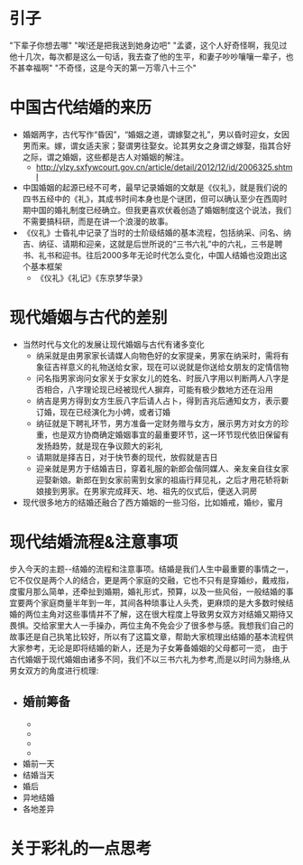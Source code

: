 # 引子
"下辈子你想去哪"
"唉!还是把我送到她身边吧"
"孟婆，这个人好奇怪啊，我见过他十几次，每次都是这么一句话，我去查了他的生平，和妻子吵吵嚷嚷一辈子，也不甚幸福啊"
"不奇怪，这是今天的第一万零八十三个"
# 中国古代结婚的来历
+ 婚姻两字，古代写作“昏因”，“婚姻之道，谓嫁娶之礼”，男以昏时迎女，女因男而来。嫁，谓女适夫家；娶谓男往娶女。论其男女之身谓之嫁娶，指其合好之际，谓之婚姻，这些都是古人对婚姻的解注。
    - http://ylzy.sxfywcourt.gov.cn/article/detail/2012/12/id/2006325.shtml
+ 中国婚姻的起源已经不可考，最早记录婚姻的文献是《仪礼》，就是我们说的四书五经中的《礼》，其成书时间本身也是个谜团，但可以确认至少在西周时期中国的婚礼制度已经确立。但我更喜欢伏羲创造了婚姻制度这个说法，我们不需要搞科研，而是在讲一个浪漫的故事。
+ 《仪礼》士昏礼中记录了当时的士阶级结婚的基本流程，包括纳采、问名、纳吉、纳征、请期和迎亲，这就是后世所说的“三书六礼”中的六礼，三书是聘书、礼书和迎书。往后2000多年无论时代怎么变化，中国人结婚也没跑出这个基本框架
    - 《仪礼》《礼记》《东京梦华录》

# 现代婚姻与古代的差别
+ 当然时代与文化的发展让现代婚姻与古代有诸多变化
    - 纳采就是由男家家长请媒人向物色好的女家提亲，男家在纳采时，需将有象征吉祥意义的礼物送给女家，现在可以说就是你送给女朋友的定情信物
    - 问名指男家询问女家关于女家女儿的姓名、时辰八字用以判断两人八字是否相合，八字理论现已经被现代人摒弃，可能有极少数地方还在沿用
    - 纳吉是男方得到女方生辰八字后请人占卜，得到吉兆后通知女方，表示要订婚，现在已经演化为小娉，或者订婚
    - 纳征就是下聘礼环节，男方准备一定财务赠与女方，展示男方对女方的珍重，也是双方协商确定婚姻事宜的最重要环节，这一环节现代依旧保留有发扬趋势，就是现在争议颇大的彩礼
    - 请期就是择吉日，对于快节奏的现代，放假就是吉日
    - 迎亲就是男方于结婚吉日，穿着礼服的新郎会偕同媒人、亲友亲自往女家迎娶新娘。新郎在到女家前需到女家的祖庙行拜见礼，之后才用花轿将新娘接到男家。在男家完成拜天、地、祖先的仪式后，便送入洞房
+ 现代很多地方的结婚还融合了西方婚姻的一些习俗，比如婚戒，婚纱，蜜月

# 现代结婚流程&注意事项
步入今天的主题--结婚的流程和注意事项。结婚是我们人生中最重要的事情之一，它不仅仅是两个人的结合，更是两个家庭的交融，它也不只有是穿婚纱，戴戒指，度蜜月那么简单，还牵扯到婚期，婚礼形式，预算，以及一些风俗，一般结婚的事宜要两个家庭商量半年到一年，其间各种琐事让人头秃，更麻烦的是大多数时候结婚的两位主角对这些事情并不了解，这在很大程度上导致男女双方对结婚又期待又畏惧。交给家里大人一手操办，两位主角不免会少了很多参与感。我想我们自己的故事还是自己执笔比较好，所以有了这篇文章，帮助大家梳理出结婚的基本流程供大家参考，无论是即将结婚的新人，还是为子女筹备婚姻的父母都可一览，
由于古代婚姻于现代婚姻由诸多不同，我们不以三书六礼为参考,而是以时间为脉络,从男女双方的角度进行梳理:
+ 婚前筹备
    - 
    - 
    - 
    - 
    - 
+ 婚前一天
+ 结婚当天
+ 婚后
+ 异地结婚
+ 各地差异

# 关于彩礼的一点思考
